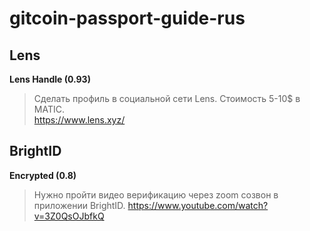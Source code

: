 # gitcoin-passport-guide-rus

## Lens
**Lens Handle (0.93)**
> Сделать профиль в социальной сети Lens. Стоимость 5-10$ в MATIC.  
https://www.lens.xyz/

## BrightID
**Encrypted (0.8)**
> Нужно пройти видео верификацию через zoom созвон в приложении BrightID.
https://www.youtube.com/watch?v=3Z0QsOJbfkQ


